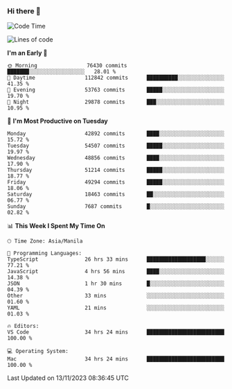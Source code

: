 ### Hi there 👋

<!--START_SECTION:waka-->
![Code Time](http://img.shields.io/badge/Code%20Time-4%2C526%20hrs%2041%20mins-blue)

![Lines of code](https://img.shields.io/badge/From%20Hello%20World%20I%27ve%20Written-110.9%20million%20lines%20of%20code-blue)

**I'm an Early 🐤** 

```text
🌞 Morning                76430 commits       ███████░░░░░░░░░░░░░░░░░░   28.01 % 
🌆 Daytime                112842 commits      ██████████░░░░░░░░░░░░░░░   41.35 % 
🌃 Evening                53763 commits       █████░░░░░░░░░░░░░░░░░░░░   19.70 % 
🌙 Night                  29878 commits       ███░░░░░░░░░░░░░░░░░░░░░░   10.95 % 
```
📅 **I'm Most Productive on Tuesday** 

```text
Monday                   42892 commits       ████░░░░░░░░░░░░░░░░░░░░░   15.72 % 
Tuesday                  54507 commits       █████░░░░░░░░░░░░░░░░░░░░   19.97 % 
Wednesday                48856 commits       ████░░░░░░░░░░░░░░░░░░░░░   17.90 % 
Thursday                 51214 commits       █████░░░░░░░░░░░░░░░░░░░░   18.77 % 
Friday                   49294 commits       █████░░░░░░░░░░░░░░░░░░░░   18.06 % 
Saturday                 18463 commits       ██░░░░░░░░░░░░░░░░░░░░░░░   06.77 % 
Sunday                   7687 commits        █░░░░░░░░░░░░░░░░░░░░░░░░   02.82 % 
```


📊 **This Week I Spent My Time On** 

```text
🕑︎ Time Zone: Asia/Manila

💬 Programming Languages: 
TypeScript               26 hrs 33 mins      ███████████████████░░░░░░   77.21 % 
JavaScript               4 hrs 56 mins       ████░░░░░░░░░░░░░░░░░░░░░   14.38 % 
JSON                     1 hr 30 mins        █░░░░░░░░░░░░░░░░░░░░░░░░   04.39 % 
Other                    33 mins             ░░░░░░░░░░░░░░░░░░░░░░░░░   01.60 % 
YAML                     21 mins             ░░░░░░░░░░░░░░░░░░░░░░░░░   01.03 % 

🔥 Editors: 
VS Code                  34 hrs 24 mins      █████████████████████████   100.00 % 

💻 Operating System: 
Mac                      34 hrs 24 mins      █████████████████████████   100.00 % 
```


 Last Updated on 13/11/2023 08:36:45 UTC
<!--END_SECTION:waka-->


<!--
**rad182/rad182** is a ✨ _special_ ✨ repository because its `README.md` (this file) appears on your GitHub profile.

Here are some ideas to get you started:

- 🔭 I’m currently working on ...
- 🌱 I’m currently learning ...
- 👯 I’m looking to collaborate on ...
- 🤔 I’m looking for help with ...
- 💬 Ask me about ...
- 📫 How to reach me: ...
- 😄 Pronouns: ...
- ⚡ Fun fact: ...
-->
